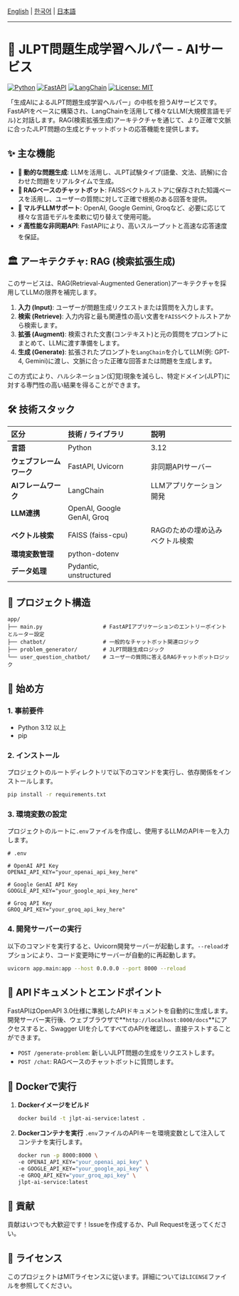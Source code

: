 [English](./README.md) | [한국어](./README.ko.md) | [日本語](./README.ja.md)

---

# 🧠 JLPT問題生成学習ヘルパー - AIサービス

[![Python](https://img.shields.io/badge/Python-3.12-blue.svg)](#-tech-stack)
[![FastAPI](https://img.shields.io/badge/FastAPI-0.110-green.svg)](#-tech-stack)
[![LangChain](https://img.shields.io/badge/LangChain-0.1-purple.svg)](#-tech-stack)
[![License: MIT](https://img.shields.io/badge/License-MIT-yellow.svg)](./LICENSE)

「生成AIによるJLPT問題生成学習ヘルパー」の中核を担うAIサービスです。FastAPIをベースに構築され、LangChainを活用して様々なLLM(大規模言語モデル)と対話します。RAG(検索拡張生成)アーキテクチャを通じて、より正確で文脈に合ったJLPT問題の生成とチャットボットの応答機能を提供します。

## ✨ 主な機能

- **🤖 動的な問題生成**: LLMを活用し、JLPT試験タイプ(語彙、文法、読解)に合わせた問題をリアルタイムで生成。
- **💬 RAGベースのチャットボット**: FAISSベクトルストアに保存された知識ベースを活用し、ユーザーの質問に対して正確で根拠のある回答を提供。
- **🔄 マルチLLMサポート**: OpenAI, Google Gemini, Groqなど、必要に応じて様々な言語モデルを柔軟に切り替えて使用可能。
- **⚡️ 高性能な非同期API**: FastAPIにより、高いスループットと高速な応答速度を保証。

## 🏛️ アーキテクチャ: RAG (検索拡張生成)

このサービスは、RAG(Retrieval-Augmented Generation)アーキテクチャを採用してLLMの限界を補完します。

1.  **入力 (Input)**: ユーザーが問題生成リクエストまたは質問を入力します。
2.  **検索 (Retrieve)**: 入力内容と最も関連性の高い文書を`FAISS`ベクトルストアから検索します。
3.  **拡張 (Augment)**: 検索された文書(コンテキスト)と元の質問をプロンプトにまとめて、LLMに渡す準備をします。
4.  **生成 (Generate)**: 拡張されたプロンプトを`LangChain`を介してLLM(例: GPT-4, Gemini)に渡し、文脈に合った正確な回答または問題を生成します。

この方式により、ハルシネーション(幻覚)現象を減らし、特定ドメイン(JLPT)に対する専門性の高い結果を得ることができます。

## 🛠️ 技術スタック

| 区分 | 技術 / ライブラリ | 説明 |
| :--- | :--- | :--- |
| **言語** | Python | 3.12 |
| **ウェブフレームワーク** | FastAPI, Uvicorn | 非同期APIサーバー |
| **AIフレームワーク** | LangChain | LLMアプリケーション開発 |
| **LLM連携** | OpenAI, Google GenAI, Groq | |
| **ベクトル検索** | FAISS (faiss-cpu) | RAGのための埋め込みベクトル検索 |
| **環境変数管理**| python-dotenv | |
| **データ処理** | Pydantic, unstructured | |

## 📂 プロジェクト構造

```
app/
├── main.py                   # FastAPIアプリケーションのエントリーポイントとルーター設定
├── chatbot/                  # 一般的なチャットボット関連ロジック
├── problem_generator/        # JLPT問題生成ロジック
└── user_question_chatbot/    # ユーザーの質問に答えるRAGチャットボットロジック
```

## 🚀 始め方

### 1. 事前要件

- Python 3.12 以上
- pip

### 2. インストール

プロジェクトのルートディレクトリで以下のコマンドを実行し、依存関係をインストールします。
```bash
pip install -r requirements.txt
```

### 3. 環境変数の設定

プロジェクトのルートに`.env`ファイルを作成し、使用するLLMのAPIキーを入力します。

```
# .env

# OpenAI API Key
OPENAI_API_KEY="your_openai_api_key_here"

# Google GenAI API Key
GOOGLE_API_KEY="your_google_api_key_here"

# Groq API Key
GROQ_API_KEY="your_groq_api_key_here"
```

### 4. 開発サーバーの実行

以下のコマンドを実行すると、Uvicorn開発サーバーが起動します。`--reload`オプションにより、コード変更時にサーバーが自動的に再起動します。
```bash
uvicorn app.main:app --host 0.0.0.0 --port 8000 --reload
```

## 📖 APIドキュメントとエンドポイント

FastAPIはOpenAPI 3.0仕様に準拠したAPIドキュメントを自動的に生成します。開発サーバー実行後、ウェブブラウザで**`http://localhost:8000/docs`**にアクセスすると、Swagger UIを介してすべてのAPIを確認し、直接テストすることができます。

- `POST /generate-problem`: 新しいJLPT問題の生成をリクエストします。
- `POST /chat`: RAGベースのチャットボットに質問します。

## 🐳 Dockerで実行

1.  **Dockerイメージをビルド**
    ```bash
    docker build -t jlpt-ai-service:latest .
    ```

2.  **Dockerコンテナを実行**
    `.env`ファイルのAPIキーを環境変数として注入してコンテナを実行します。
    ```bash
    docker run -p 8000:8000 \
    -e OPENAI_API_KEY="your_openai_api_key" \
    -e GOOGLE_API_KEY="your_google_api_key" \
    -e GROQ_API_KEY="your_groq_api_key" \
    jlpt-ai-service:latest
    ```

## 🤝 貢献

貢献はいつでも大歓迎です！Issueを作成するか、Pull Requestを送ってください。

## 📄 ライセンス

このプロジェクトはMITライセンスに従います。詳細については`LICENSE`ファイルを参照してください。
